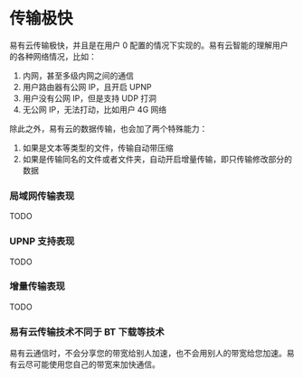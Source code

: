 # 传输极快

易有云传输极快，并且是在用户 0 配置的情况下实现的。易有云智能的理解用户的各种网络情况，比如：

1. 内网，甚至多级内网之间的通信
2. 用户路由器有公网 IP，且开启 UPNP
3. 用户没有公网 IP，但是支持 UDP 打洞
4. 无公网 IP，无法打动，比如用户 4G 网络

除此之外，易有云的数据传输，也会加了两个特殊能力：

1. 如果是文本等类型的文件，传输自动带压缩
2. 如果是传输同名的文件或者文件夹，自动开启增量传输，即只传输修改部分的数据

### 局域网传输表现

TODO

### UPNP 支持表现

TODO

### 增量传输表现

TODO

### 易有云传输技术不同于 BT 下载等技术

易有云通信时，不会分享您的带宽给别人加速，也不会用别人的带宽给您加速。易有云尽可能使用您自己的带宽来加快通信。
